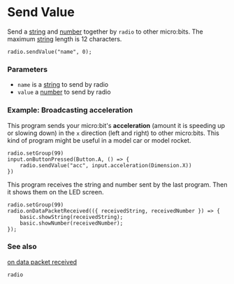 # Send Value

Send a [string]() and [number]() together by ``radio`` to other micro:bits.
The maximum [string]() length is 12 characters.

```sig
radio.sendValue("name", 0);
```

### Parameters

* ``name`` is a [string](/reference/types/string) to send by radio
* ``value`` a [number](/reference/types/number) to send by radio

### Example: Broadcasting acceleration

This program sends your micro:bit's **acceleration** (amount it is
speeding up or slowing down) in the `x` direction (left and right) to
other micro:bits. This kind of program might be useful in a model car
or model rocket.

```blocks
radio.setGroup(99)
input.onButtonPressed(Button.A, () => {
    radio.sendValue("acc", input.acceleration(Dimension.X))
})
```

This program receives the string and number sent by the last program.
Then it shows them on the LED screen.

```blocks
radio.setGroup(99)
radio.onDataPacketReceived(({ receivedString, receivedNumber }) => {
	basic.showString(receivedString);
    basic.showNumber(receivedNumber);
});
```

### See also

[on data packet received](/reference/radio/on-data-packet-received)

```package
radio
```